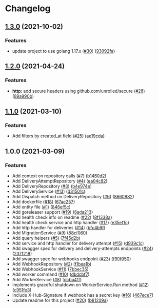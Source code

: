 # Changelog

## [1.3.0](https://www.github.com/allisson/postmand/compare/v1.2.0...v1.3.0) (2021-10-02)


### Features

* update project to use golang 1.17.x ([#30](https://www.github.com/allisson/postmand/issues/30)) ([93092fa](https://www.github.com/allisson/postmand/commit/93092faf2fb73d85aa63d49315f3b75f1bf1a875))

## [1.2.0](https://www.github.com/allisson/postmand/compare/v1.1.0...v1.2.0) (2021-04-24)


### Features

* **http:** add secure headers using github.com/unrolled/secure ([#28](https://www.github.com/allisson/postmand/issues/28)) ([89a990b](https://www.github.com/allisson/postmand/commit/89a990b1695ffd99356c7d78fd2bef7af5737be7))

## [1.1.0](https://www.github.com/allisson/postmand/compare/v1.0.0...v1.1.0) (2021-03-10)


### Features

* Add filters by created_at field ([#25](https://www.github.com/allisson/postmand/issues/25)) ([ae19cda](https://www.github.com/allisson/postmand/commit/ae19cda025a014d5032111f4e0b237657a250462))

## 1.0.0 (2021-03-09)


### Features

* Add context on repository calls ([#7](https://www.github.com/allisson/postmand/issues/7)) ([b1460d2](https://www.github.com/allisson/postmand/commit/b1460d214cc54897009c89c44462c91d328974c7))
* Add DeliveryAttemptRepository ([#4](https://www.github.com/allisson/postmand/issues/4)) ([ea04c82](https://www.github.com/allisson/postmand/commit/ea04c82488b5f1b8cf9f0955e44db8e3edebb705))
* Add DeliveryRepository ([#3](https://www.github.com/allisson/postmand/issues/3)) ([b4e974e](https://www.github.com/allisson/postmand/commit/b4e974e526f1fbae3394f7e1fd389a4e61a6448f))
* Add DeliveryService ([#13](https://www.github.com/allisson/postmand/issues/13)) ([d31501c](https://www.github.com/allisson/postmand/commit/d31501c03320db36f101aaaa67c76fc515a55e00))
* Add Dispatch method on DeliveryRepository ([#6](https://www.github.com/allisson/postmand/issues/6)) ([8660882](https://www.github.com/allisson/postmand/commit/8660882c5d58d792aaa196655dd7bdcfd5dbaeff))
* Add dockerfile ([#18](https://www.github.com/allisson/postmand/issues/18)) ([67ac257](https://www.github.com/allisson/postmand/commit/67ac25740cff5add36785565835a708efe5ecc99))
* Add entity file ([#1](https://www.github.com/allisson/postmand/issues/1)) ([846ef5c](https://www.github.com/allisson/postmand/commit/846ef5c0e7d9249f79b1eca5ca9b53aeae83687b))
* Add goreleaser support ([#19](https://www.github.com/allisson/postmand/issues/19)) ([6ada213](https://www.github.com/allisson/postmand/commit/6ada2132f3934d8718cee246e2602f2abd29cd36))
* Add health check info on readme ([#22](https://www.github.com/allisson/postmand/issues/22)) ([8f1338a](https://www.github.com/allisson/postmand/commit/8f1338af63bf3834b899ea45f1bc85365bb7f599))
* Add health check service and http handler ([#17](https://www.github.com/allisson/postmand/issues/17)) ([e35ef1c](https://www.github.com/allisson/postmand/commit/e35ef1cba5f2b7dc07af896f41bbdd988f26f8f7))
* Add http handler for deliveries ([#14](https://www.github.com/allisson/postmand/issues/14)) ([bfc4b9f](https://www.github.com/allisson/postmand/commit/bfc4b9f0bd1474acc1eddba91e5d6de6a418150c))
* Add MigrationService ([#9](https://www.github.com/allisson/postmand/issues/9)) ([88cf060](https://www.github.com/allisson/postmand/commit/88cf060b702b101a454f468243cc025b351e7fe8))
* Add query helpers ([#5](https://www.github.com/allisson/postmand/issues/5)) ([7f45d2b](https://www.github.com/allisson/postmand/commit/7f45d2b4b4da96f2027e6633d45dcfbeea31eca9))
* Add service and http handler for delivery attempt ([#15](https://www.github.com/allisson/postmand/issues/15)) ([d939c1c](https://www.github.com/allisson/postmand/commit/d939c1c3cefbd72b22af251a460f2a994b954005))
* Add swagger spec for delivery and delivery-attempts endpoints ([#24](https://www.github.com/allisson/postmand/issues/24)) ([2371218](https://www.github.com/allisson/postmand/commit/237121846e19214dd088d8a8d9dc8f6c65684531))
* Add swagger spec for webhooks endpoint ([#23](https://www.github.com/allisson/postmand/issues/23)) ([f90f050](https://www.github.com/allisson/postmand/commit/f90f0504bcdce2dad67aeb9a7c4b221014435fd3))
* Add WebhookRepository ([#2](https://www.github.com/allisson/postmand/issues/2)) ([f1bea1b](https://www.github.com/allisson/postmand/commit/f1bea1bd5301c85c9da434c46a6faf193321521c))
* Add WebhookService ([#11](https://www.github.com/allisson/postmand/issues/11)) ([7bbec35](https://www.github.com/allisson/postmand/commit/7bbec3591ff386ecac10d4af68552346cd150341))
* Add worker command ([#10](https://www.github.com/allisson/postmand/issues/10)) ([dbdcbf7](https://www.github.com/allisson/postmand/commit/dbdcbf7975283fa097af2b20a4e88bfbba363635))
* Add WorkerService ([#8](https://www.github.com/allisson/postmand/issues/8)) ([dcba41f](https://www.github.com/allisson/postmand/commit/dcba41f7adf9642f31061c0873db9f1d88465513))
* Implements graceful shutdown on WorkerService.Run method ([#12](https://www.github.com/allisson/postmand/issues/12)) ([c951fe3](https://www.github.com/allisson/postmand/commit/c951fe3faa119777614d3bac2338c505913c62d8))
* Include X-Hub-Signature if webhook has a secret key ([#16](https://www.github.com/allisson/postmand/issues/16)) ([467ece7](https://www.github.com/allisson/postmand/commit/467ece7b7544b5f29c73cdd2f3f8aa851b2851e9))
* Update readme for this project ([#20](https://www.github.com/allisson/postmand/issues/20)) ([b81209a](https://www.github.com/allisson/postmand/commit/b81209a2bd972fca52973c6e2e2671671d89862f))
